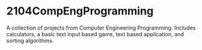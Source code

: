 # 2104CompEngProgramming
A collection of projects from Computer Engineering Programming. Includes calculators, a basic text input based game, text based application, and sorting algorithms.
